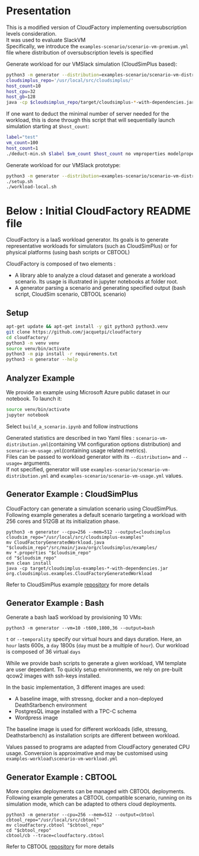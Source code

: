 # Presentation

This is a modified version of CloudFactory implementing oversubscription levels consideration.  
It was used to evaluate SlackVM  
Specifically, we introduce the ```examples-scenario/scenario-vm-premium.yml``` file where distribution of oversubscription levels is specified

Generate workload for our VMSlack simulation (CloudSimPlus based):
```bash
python3 -m generator --distribution=examples-scenario/scenario-vm-distribution-ovhcloud2023.yml --usage=examples-scenario/scenario-vm-usage-azure2017.yml --premium=examples-scenario/scenario-vm-premium.yml --vm=100--temporality=360,8640,7  --output=cloudsimplus 
cloudsimplus_repo='/usr/local/src/cloudsimplus/'
host_count=10
host_cpu=32
host_gb=128
java -cp $cloudsimplus_repo/target/cloudsimplus-*-with-dependencies.jar org.cloudsimplus.examples.CloudFactoryGeneratedWorkload $host_count $host_cpu $host_gb no vms.properties models.properties false
```

If one want to deduct the minimal number of server needed for the workload, this is done through this script that will sequentially launch simulation starting at ```$host_count```:
```bash
label="test"
vm_count=100
host_count=1
./deduct-min.sh $label $vm_count $host_count no vmproperties modelproperties false
```

Generate workload for our VMSlack prototype:
```bash
python3 -m generator --distribution=examples-scenario/scenario-vm-distribution-ovhcloud2023.yml --usage=examples-scenario/scenario-vm-usage-azure2017.yml --premium=examples-scenario/scenario-vm-premium.yml --vm=100 --temporality=400,3600,10 --output=bash
./setup.sh
./workload-local.sh
```

# Below : Initial CloudFactory README file


CloudFactory is a IaaS workload generator. Its goals is to generate representative workloads for simulators (such as CloudSimPlus) or for physical platforms (using bash scripts or CBTOOL)

CloudFactory is composed of two elements : 
- A library able to analyze a cloud dataset and generate a workload scenario. Its usage is illustrated in jupyter notebooks at folder root.
- A generator parsing a scenario and generating specified output (bash script, CloudSim scenario, CBTOOL scenario)

## Setup

```bash
apt-get update && apt-get install -y git python3 python3.venv
git clone https://github.com/jacquetpi/cloudfactory
cd cloudfactory/
python3 -m venv venv
source venv/bin/activate
python3 -m pip install -r requirements.txt
python3 -m generator --help
```

## Analyzer Example

We provide an example using Microsoft Azure public dataset in our notebook. To launch it:
```bash
source venv/bin/activate
jupyter notebook
```
Select `build_a_scenario.ipynb` and follow instructions

Generated statistics are described in two Yaml files : `scenario-vm-distribution.yml`(containing VM configuration options distribution) and `scenario-vm-usage.yml`(containing usage related metrics).  
Files can be passed to workload generator with its `--distribution=` and `--usage=` arguments.  
If not specified, generator will use `examples-scenario/scenario-vm-distribution.yml` and `examples-scenario/scenario-vm-usage.yml` values.

## Generator Example : CloudSimPlus

CloudFactory can generate a simulation scenario using CloudSimPlus.
Following example generates a default scenario targeting a workload with 256 cores and 512GB at its initialization phase.

```
python3 -m generator --cpu=256 --mem=512 --output=cloudsimplus
cloudsim_repo="/usr/local/src/cloudsimplus-examples"
mv CloudFactoryGeneratedWorkload.java "$cloudsim_repo"/src/main/java/org/cloudsimplus/examples/
mv *.properties "$cloudsim_repo"
cd "$cloudsim_repo"
mvn clean install
java -cp target/cloudsimplus-examples-*-with-dependencies.jar org.cloudsimplus.examples.CloudFactoryGeneratedWorkload
```
Refer to CloudSimPlus example [repository](https://github.com/cloudsimplus/cloudsimplus-examples) for more details

## Generator Example : Bash

Generate a bash IaaS workload by provisioning 10 VMs:

`python3 -m generator --vm=10 -t600,1800,36 --output=bash`

`t` or `--temporality` specify our virtual hours and days duration. Here, an `hour` lasts 600s, a `day` 1800s (`day` must be a multiple of `hour`). Our workload is composed of 36 virtual `days`

While we provide bash scripts to generate a given workload, VM template are user dependant.
To quickly setup environments, we rely on pre-built qcow2 images with ssh-keys installed.

In the basic implementation, 3 different images are used:

- A baseline image, with stressng, docker and a non-deployed DeathStarbench environment
- PostgresQL image installed with a TPC-C schema
- Wordpress image

The baseline image is used for different workloads (idle, stressng, Deathstarbench) as installation scripts are different between workload.

Values passed to programs are adapted from CloudFactory generated CPU usage.
Conversion is approximative and may be customised using `examples-workload\scenario-vm-workload.yml`

## Generator Example : CBTOOL

More complex deployments can be managed with CBTOOL deployments.
Following example generates a CBTOOL compatible scenario, running on its simulation mode, which can be adapted to others cloud deployments.

```
python3 -m generator --cpu=256 --mem=512 --output=cbtool
cbtool_repo="/usr/local/src/cbtool"
mv cloudfactory.cbtool "$cbtool_repo"
cd "$cbtool_repo"
cbtool/cb --trace=cloudfactory.cbtool
```
Refer to CBTOOL [repository](https://github.com/ibmcb/cbtool) for more details
